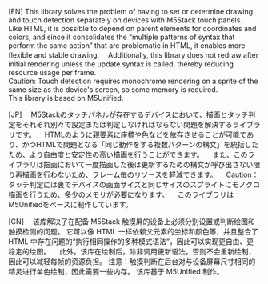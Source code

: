 [EN]
 This library solves the problem of having to set or determine drawing and touch detection separately on devices with M5Stack touch panels.  
Like HTML, it is possible to depend on parent elements for coordinates and colors, and since it consolidates the “multiple patterns of syntax that perform the same action” that are problematic in HTML, it enables more flexible and stable drawing.
　Additionally, this library does not redraw after initial rendering unless the update syntax is called, thereby reducing resource usage per frame.  
Caution: Touch detection requires monochrome rendering on a sprite of the same size as the device's screen, so some memory is required.  
This library is based on M5Unified.

[JP]
　M5Stackのタッチパネルが存在するデバイスにおいて、描画とタッチ判定をそれぞれ別々で設定または判定しなければならない問題を解決するライブラリです。
　HTMLのように親要素に座標や色などを依存させることが可能であり、かつHTMLで問題となる「同じ動作をする複数パターンの構文」を統括したため、より自由度と安定性の高い描画を行うことができます。
　また、このライブラリは描画において一度描画した後は更新するための構文が呼び出さない限り再描画を行わないため、フレーム毎のリソースを軽減できます。
　Caution：タッチ判定には裏でデバイスの画面サイズと同じサイズのスプライトにモノクロ描画を行うため、多少のメモリが必要になります。
　このライブラリはM5Unifiedをベースに制作しています。

[CN]
　该库解决了在配备 M5Stack 触摸屏的设备上必须分别设置或判断绘图和触摸检测的问题。
它可以像 HTML 一样依赖父元素的坐标和颜色等，并且整合了 HTML 中存在问题的“执行相同操作的多种模式语法”，因此可以实现更自由、更稳定的绘图。
　此外，该库在绘制后，除非调用更新语法，否则不会重新绘制，因此可以减轻每帧的资源负担。
注意：触摸判断在后台对与设备屏幕尺寸相同的精灵进行单色绘制，因此需要一些内存。
该库基于 M5Unified 制作。
